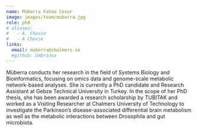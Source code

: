 ```yaml
---
name: Müberra Fatma Cesur
image: images/team/muberra.jpg
role: phd
# aliases:
#   - A. Chovie
#   - A Chovie
links:
  email: muberra@chalmers.se
  #github: Umbriona
---
```


Müberra conducts her research in the field of Systems Biology and Bioinformatics, focusing on omics data and genome-scale metabolic network-based analyses. She is currently a PhD candidate and Research Assistant at Gebze Technical University in Turkey. In the scope of her PhD thesis, she has been awarded a research scholarship by TUBITAK and worked as a Visiting Researcher at Chalmers University of Technology to investigate the Parkinson’s disease-associated differential brain metabolism as well as the metabolic interactions between Drosophila and gut microbiota.